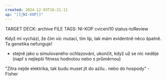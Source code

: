 ```yaml
---
created: 2024-12-03T16:21:11
up: "[[📖NI-KOP]]"
---
```


TARGET DECK: archive
FILE TAGS: NI-KOP cviceni10 status-toReview

Když mi vychází, že čím víc mutací, tím líp, tak mám evidentně něco špatně. Ta genetika nefunguje!

- stejně jako u simulovaného ochlazování, ukončit, když už se nic neděje (např s nejlepší fitness hodnotou nebo s průměrnou)

"Zítra nejde elektrika, tak budu muset jít do azilu.. nebo do hospody" - Fisher
